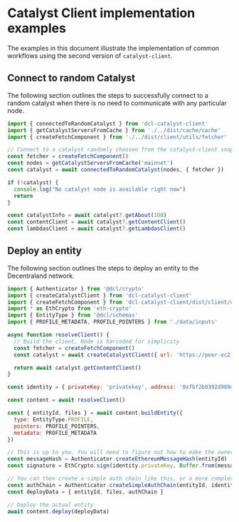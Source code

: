 # Catalyst Client implementation examples

The examples in this document illustrate the implementation of common workflows using the second version of `catalyst-client`.

## Connect to random Catalyst

The following section outlines the steps to successfully connect to a random catalyst when there is no need to communicate with any particular node.

```javascript
import { connectedToRandomCatalyst } from 'dcl-catalyst-client'
import { getCatalystServersFromCache } from './../dist/cache/cache'
import { createFetchComponent } from './../dist/client/utils/fetcher'

// Connect to a catalyst randomly choosen from the catalyst-client snapshot
const fetcher = createFetchComponent()
const nodes = getCatalystServersFromCache('mainnet')
const catalyst = await connectedToRandomCatalyst(nodes, { fetcher })

if (!catalyst) {
  console.log("No catalyst node is available right now")
  return
}

const catalystInfo = await catalyst?.getAbout(100)
const contentClient = await catalyst?.getContentClient()
const lambdasClient = await catalyst?.getLambdasClient()
```

## Deploy an entity

The following section outlines the steps to deploy an entity to the Decentraland network.

```javascript
import { Authenticator } from '@dcl/crypto'
import { createCatalystClient } from 'dcl-catalyst-client'
import { createFetchComponent } from 'dcl-catalyst-client/dist/client/utils/fetcher'
import * as EthCrypto from 'eth-crypto'
import { EntityType } from '@dcl/schemas'
import { PROFILE_METADATA, PROFILE_POINTERS } from './data/inputs'

async function resolveClient() {
  // Build the client, Node is harcoded for simplicity
  const fetcher = createFetchComponent()
  const catalyst = await createCatalystClient({ url: 'https://peer-ec2.decentraland.org', fetcher })

  return await catalyst.getContentClient()
}

const identity = { privateKey: 'privatekey', address: '0xfbf2b0392d969db533189b596708ba9ba7f4e3cd' }

const content = await resolveClient()

const { entityId, files } = await content.buildEntity({
  type: EntityType.PROFILE,
  pointers: PROFILE_POINTERS,
  metadata: PROFILE_METADATA
})

// This is up to you. You will need to figure out how to make the owner of the pointer sign the entity id
const messageHash = Authenticator.createEthereumMessageHash(entityId)
const signature = EthCrypto.sign(identity.privateKey, Buffer.from(messageHash).toString('hex'))

// You can then create a simple auth chain like this, or a more complex one.
const authChain = Authenticator.createSimpleAuthChain(entityId, identity.address, signature)
const deployData = { entityId, files, authChain }

// Deploy the actual entity
await content.deploy(deployData)
```
